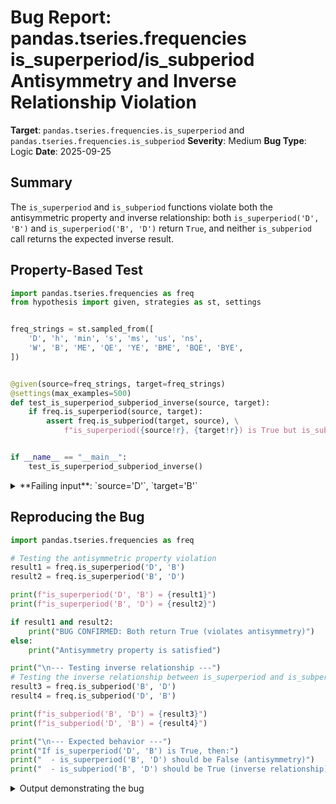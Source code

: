 # Bug Report: pandas.tseries.frequencies is_superperiod/is_subperiod Antisymmetry and Inverse Relationship Violation

**Target**: `pandas.tseries.frequencies.is_superperiod` and `pandas.tseries.frequencies.is_subperiod`
**Severity**: Medium
**Bug Type**: Logic
**Date**: 2025-09-25

## Summary

The `is_superperiod` and `is_subperiod` functions violate both the antisymmetric property and inverse relationship: both `is_superperiod('D', 'B')` and `is_superperiod('B', 'D')` return `True`, and neither `is_subperiod` call returns the expected inverse result.

## Property-Based Test

```python
import pandas.tseries.frequencies as freq
from hypothesis import given, strategies as st, settings


freq_strings = st.sampled_from([
    'D', 'h', 'min', 's', 'ms', 'us', 'ns',
    'W', 'B', 'ME', 'QE', 'YE', 'BME', 'BQE', 'BYE',
])


@given(source=freq_strings, target=freq_strings)
@settings(max_examples=500)
def test_is_superperiod_subperiod_inverse(source, target):
    if freq.is_superperiod(source, target):
        assert freq.is_subperiod(target, source), \
            f"is_superperiod({source!r}, {target!r}) is True but is_subperiod({target!r}, {source!r}) is False"


if __name__ == "__main__":
    test_is_superperiod_subperiod_inverse()
```

<details>

<summary>
**Failing input**: `source='D'`, `target='B'`
</summary>
```
Traceback (most recent call last):
  File "/home/npc/pbt/agentic-pbt/worker_/26/hypo.py", line 20, in <module>
    test_is_superperiod_subperiod_inverse()
    ~~~~~~~~~~~~~~~~~~~~~~~~~~~~~~~~~~~~~^^
  File "/home/npc/pbt/agentic-pbt/worker_/26/hypo.py", line 12, in test_is_superperiod_subperiod_inverse
    @settings(max_examples=500)
                   ^^^
  File "/home/npc/miniconda/lib/python3.13/site-packages/hypothesis/core.py", line 2124, in wrapped_test
    raise the_error_hypothesis_found
  File "/home/npc/pbt/agentic-pbt/worker_/26/hypo.py", line 15, in test_is_superperiod_subperiod_inverse
    assert freq.is_subperiod(target, source), \
           ~~~~~~~~~~~~~~~~~^^^^^^^^^^^^^^^^
AssertionError: is_superperiod('D', 'B') is True but is_subperiod('B', 'D') is False
Falsifying example: test_is_superperiod_subperiod_inverse(
    source='D',
    target='B',
)
```
</details>

## Reproducing the Bug

```python
import pandas.tseries.frequencies as freq

# Testing the antisymmetric property violation
result1 = freq.is_superperiod('D', 'B')
result2 = freq.is_superperiod('B', 'D')

print(f"is_superperiod('D', 'B') = {result1}")
print(f"is_superperiod('B', 'D') = {result2}")

if result1 and result2:
    print("BUG CONFIRMED: Both return True (violates antisymmetry)")
else:
    print("Antisymmetry property is satisfied")

print("\n--- Testing inverse relationship ---")
# Testing the inverse relationship between is_superperiod and is_subperiod
result3 = freq.is_subperiod('B', 'D')
result4 = freq.is_subperiod('D', 'B')

print(f"is_subperiod('B', 'D') = {result3}")
print(f"is_subperiod('D', 'B') = {result4}")

print("\n--- Expected behavior ---")
print("If is_superperiod('D', 'B') is True, then:")
print("  - is_superperiod('B', 'D') should be False (antisymmetry)")
print("  - is_subperiod('B', 'D') should be True (inverse relationship)")
```

<details>

<summary>
Output demonstrating the bug
</summary>
```
is_superperiod('D', 'B') = True
is_superperiod('B', 'D') = True
BUG CONFIRMED: Both return True (violates antisymmetry)

--- Testing inverse relationship ---
is_subperiod('B', 'D') = False
is_subperiod('D', 'B') = False

--- Expected behavior ---
If is_superperiod('D', 'B') is True, then:
  - is_superperiod('B', 'D') should be False (antisymmetry)
  - is_subperiod('B', 'D') should be True (inverse relationship)
```
</details>

## Why This Is A Bug

The `is_superperiod` and `is_subperiod` functions violate two fundamental mathematical properties that are essential for any hierarchical relationship:

1. **Antisymmetry Violation**: For any frequencies A and B where A ≠ B, if `is_superperiod(A, B)` returns `True`, then `is_superperiod(B, A)` must return `False`. Currently, both `is_superperiod('D', 'B')` and `is_superperiod('B', 'D')` return `True`, which is logically impossible - two different frequencies cannot both be superperiods of each other.

2. **Inverse Relationship Violation**: The functions `is_superperiod` and `is_subperiod` should be inverse operations. If `is_superperiod(A, B)` returns `True`, then `is_subperiod(B, A)` should also return `True`. Currently, when `is_superperiod('D', 'B')` returns `True`, `is_subperiod('B', 'D')` returns `False`, breaking this expected inverse relationship.

The docstrings for these functions state they determine if "upsampling" (for `is_superperiod`) or "downsampling" (for `is_subperiod`) is possible between frequencies. The current behavior makes it impossible to reliably determine the direction of frequency conversion.

## Relevant Context

The bug occurs specifically with 'D' (Day) and 'B' (BusinessDay) frequencies, as well as 'C' (CustomBusinessDay). These represent different calendar systems:
- 'D' represents all calendar days (including weekends)
- 'B' represents business days only (excluding weekends)
- 'C' represents custom business days

These functions are exported in the module's `__all__` list (line 595-602 of frequencies.py), indicating they are part of the public API and intended for external use. The functions are used internally by pandas for frequency conversion and resampling operations, so incorrect behavior could affect data resampling accuracy.

Code location: `/home/npc/pbt/agentic-pbt/envs/pandas_env/lib/python3.13/site-packages/pandas/tseries/frequencies.py`
- `is_superperiod` function: lines 489-544
- `is_subperiod` function: lines 434-486
- Problematic lines: 526, 528, 530 (in `is_superperiod`)

## Proposed Fix

```diff
--- a/pandas/tseries/frequencies.py
+++ b/pandas/tseries/frequencies.py
@@ -523,11 +523,11 @@ def is_superperiod(source, target) -> bool:
     elif _is_weekly(source):
         return target in {source, "D", "C", "B", "h", "min", "s", "ms", "us", "ns"}
     elif source == "B":
-        return target in {"D", "C", "B", "h", "min", "s", "ms", "us", "ns"}
+        return target in {"B", "h", "min", "s", "ms", "us", "ns"}
     elif source == "C":
-        return target in {"D", "C", "B", "h", "min", "s", "ms", "us", "ns"}
+        return target in {"C", "h", "min", "s", "ms", "us", "ns"}
     elif source == "D":
-        return target in {"D", "C", "B", "h", "min", "s", "ms", "us", "ns"}
+        return target in {"D", "h", "min", "s", "ms", "us", "ns"}
     elif source == "h":
         return target in {"h", "min", "s", "ms", "us", "ns"}
     elif source == "min":
```